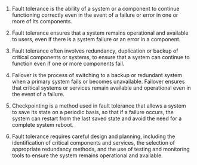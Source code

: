 1. Fault tolerance is the ability of a system or a component to continue functioning correctly even in the event of a failure or error in one or more of its components.

2. Fault tolerance ensures that a system remains operational and available to users, even if there is a system failure or an error in a component.

3. Fault tolerance often involves redundancy, duplication or backup of critical components or systems, to ensure that a system can continue to function even if one or more components fail.

4. Failover is the process of switching to a backup or redundant system when a primary system fails or becomes unavailable. Failover ensures that critical systems or services remain available and operational even in the event of a failure.

5. Checkpointing is a method used in fault tolerance that allows a system to save its state on a periodic basis, so that if a failure occurs, the system can restart from the last saved state and avoid the need for a complete system reboot.

6. Fault tolerance requires careful design and planning, including the identification of critical components and services, the selection of appropriate redundancy methods, and the use of testing and monitoring tools to ensure the system remains operational and available.